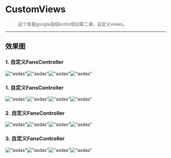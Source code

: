 # CustomViews
> 这个库是google高级kotlin培训第二课，自定义views。

-----
## 效果图
### 1. 自定义FansController
!["asdas"](./screenshots/one_one.jpg "效果图")!["asdas"](./screenshots/one_two.jpg "效果图")!["asdas"](./screenshots/one_three.jpg "效果图")!["asdas"](./screenshots/one_four.jpg "效果图")
### 1. 自定义FansController
!["asdas"](./screenshots/one_one.jpg "效果图")!["asdas"](./screenshots/one_two.jpg "效果图")!["asdas"](./screenshots/one_three.jpg "效果图")!["asdas"](./screenshots/one_four.jpg "效果图")
### 2. 自定义FansController
!["asdas"](./screenshots/one_one.jpg "效果图")!["asdas"](./screenshots/one_two.jpg "效果图")!["asdas"](./screenshots/one_three.jpg "效果图")!["asdas"](./screenshots/one_four.jpg "效果图")
### 3. 自定义FansController
!["asdas"](./screenshots/one_one.jpg "效果图")!["asdas"](./screenshots/one_two.jpg "效果图")!["asdas"](./screenshots/one_three.jpg "效果图")!["asdas"](./screenshots/one_four.jpg "效果图")

